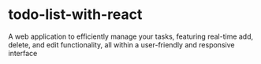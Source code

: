 # todo-list-with-react
A web application to efficiently manage your tasks, featuring real-time add, delete, and edit functionality, all within a user-friendly and responsive interface
